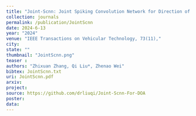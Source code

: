 ```yaml
---
title: "Joint-Scnn: Joint Spiking Convolution Network for Direction of Arrival Estimation"
collection: journals
permalink: /publication/JointScnn
date: 2024-6-13
year: "2024"
venue: "IEEE Transactions on Vehicular Technology, 73(11),"
city: 
state: ""
thumbnail: "JointScnn.png"
teaser : 
authors: "Zhixuan Zhang, Qi Liu*, Zhenao Wei"
bibtex: JointScnn.txt
uri: JointScnn.pdf
arxiv: 
project: 
source: https://github.com/drliuqi/Joint-Scnn-For-DOA
poster: 
data:
---
```

